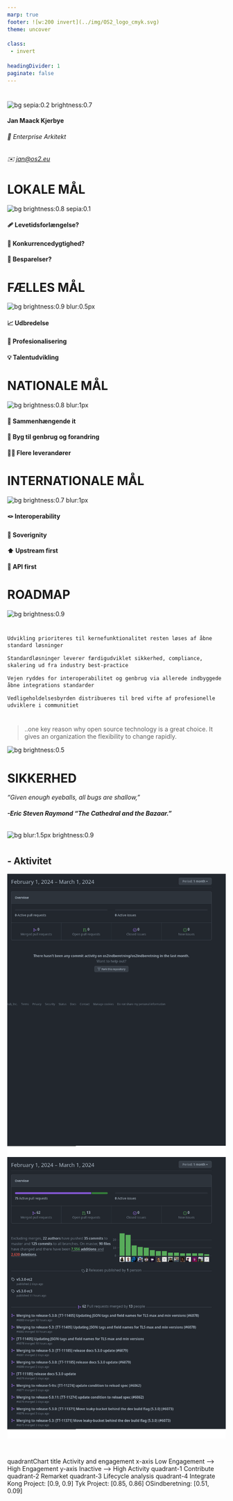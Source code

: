 ```yaml
---
marp: true
footer: ![w:200 invert](../img/OS2_logo_cmyk.svg)
theme: uncover

class: 
 - invert
 
headingDivider: 1
paginate: false
---
```

#
![bg sepia:0.2 brightness:0.7](../img/Arkitektur.gif)
#### Jan Maack Kjerbye
###### 💼 Enterprise Arkitekt
###### ✉️ jan@os2.eu


# **LOKALE MÅL**
![bg brightness:0.8 sepia:0.1 ](https://images.unsplash.com/photo-1586339949531-a77bdcc85fef?q=80&w=2070&auto=format&fit=crop&ixlib=rb-4.0.3&ixid=M3wxMjA3fDB8MHxwaG90by1wYWdlfHx8fGVufDB8fHx8fA%3D%3D)
####  🩹 Levetidsforlængelse?

#### 🏅 Konkurrencedygtighed?

#### 💸 Besparelser?

#  **FÆLLES MÅL**
![bg brightness:0.9 blur:0.5px](https://images.pexels.com/photos/194094/pexels-photo-194094.jpeg)
####  📈 Udbredelse
#### 🎯 Profesionalisering
#### 💡 Talentudvikling

# **NATIONALE MÅL**
![bg brightness:0.8 blur:1px](https://images.pexels.com/photos/3482442/pexels-photo-3482442.jpeg?auto=compress&cs=tinysrgb&w=1260&h=750&dpr=1)

#### 🔀 Sammenhængende it
#### 🧩 Byg til genbrug og forandring
#### 🤝🏻 Flere leverandører

# **INTERNATIONALE MÅL**
![bg brightness:0.7 blur:1px](https://images.unsplash.com/photo-1628313348684-5d75dd67e7c8)
#### 🪢 Interoperability
#### 👑 Soverignity
#### ⬆️ Upstream first
#### 🔌 API first


# **ROADMAP**
<!-- BackgroundColor: white -->
![bg  brightness:0.9](https://images.unsplash.com/photo-1533930086187-0fc58e5a92e2?q=80&w=1974&auto=format&fit=crop&ixlib=rb-4.0.3&ixid=M3wxMjA3fDB8MHxwaG90by1wYWdlfHx8fGVufDB8fHx8fA%3D%3D)

#

```
Udvikling prioriteres til kernefunktionalitet resten løses af åbne standard løsninger
```

```
Standardløsninger leverer færdigudviklet sikkerhed, compliance, skalering ud fra industry best-practice
```
```
Vejen ryddes for interoperabilitet og genbrug via allerede indbyggede åbne integrations standarder
```

```
Vedligeholdelsesbyrden distribueres til bred vifte af profesionelle udviklere i communitiet
```

#

> ..one key reason why open source technology is a great choice. 
> It gives an organization the flexibility to change rapidly. 

![bg brightness:0.5](https://images.unsplash.com/photo-1557318041-1ce374d55ebf?q=80&w=2080&auto=format&fit=crop&ixlib=rb-4.0.3&ixid=M3wxMjA3fDB8MHxwaG90by1wYWdlfHx8fGVufDB8fHx8fA%3D%3D)

# **SIKKERHED**
 *“Given enough eyeballs, all bugs are shallow,”*
###### **-Eric Steven Raymond “The Cathedral and the Bazaar.”**

![bg blur:1.5px brightness:0.9](https://images.unsplash.com/photo-1477281765962-ef34e8bb0967?q=80&w=1933&auto=format&fit=crop&ixlib=rb-4.0.3&ixid=M3wxMjA3fDB8MHxwaG90by1wYWdlfHx8fGVufDB8fHx8fA%3D%3D)
<!-- The message here is that, given a large enough developer/tester base, almost every problem in a piece of software can be identified quickly and the fix will become obvious to someone. This is the benefit of having better software reviewing processes. The review audience of open source software systems is much larger and diverse. This not only makes the software better and more secure, but, in the case of a defect or vulnerability, it also enables finding a fix faster. -->

#
## <!-- fit --> - Aktivitet
![bg](../img/local_contrib.png)
![bg](../img/Upstream_contrib.png)

#

<script type="module">
  import mermaid from 'https://cdn.jsdelivr.net/npm/mermaid@10/dist/mermaid.esm.min.mjs';
  mermaid.initialize({ startOnLoad: true });
</script>

<div class="mermaid">

quadrantChart
    title Activity and engagement
    x-axis Low Engagement --> High Engagement
    y-axis Inactive --> High Activity
    quadrant-1 Contribute
    quadrant-2 Remarket
    quadrant-3 Lifecycle analysis
    quadrant-4 Integrate
    Kong Project: [0.9, 0.9]
    Tyk Project: [0.85, 0.86]
    OSindberetning: [0.51, 0.09]

</div>